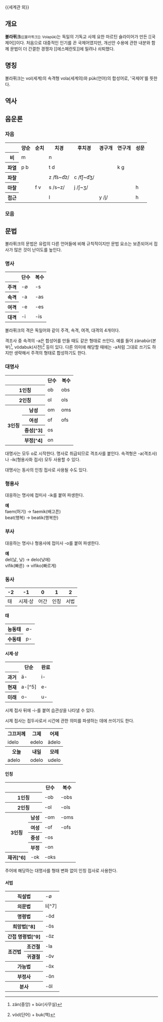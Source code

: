 {{세계관 외}}

## 개요
**볼라퓌크**<small>([[볼라퓌크]]: Volapük)</small>는 독일의 기독교 사제 요한 마르틴 슐라이어가 만든 [[국제어]]이다. 
처음으로 대중적인 인기를 끈 국제어였지만, 개선안 수용에 관한 내분와 함께 문법이 더 간결한 경쟁자 [[에스페란토]]에 밀려나 쇠퇴했다.

## 명칭
볼라퓌크는 vol(세계)의 속격형 vola(세계의)와 pük(언어)의 합성어로, '국제어'를 뜻한다.

## 역사

## 음운론
### 자음
<table>
  <tr>
    <th></th>
    <th>양순</th>
    <th>순치</th>
    <th>치경</th>
    <th>후치경</th>
    <th>경구개</th>
    <th>연구개</th>
    <th>성문</th>
  </tr>
  <tr>
    <th>비</th>
    <td>m</td>
    <td></td>
    <td>n</td>
    <td></td>
    <td></td>
    <td></td>
    <td></td>
  </tr>
  <tr>
    <th>파열</th>
    <td>p b</td>
    <td></td>
    <td>t d</td>
    <td></td>
    <td></td>
    <td>k g</td>
    <td></td>
  </tr>
  <tr>
    <th>파찰</th>
    <td></td>
    <td></td>
    <td>z /t͡s~d͡z/</td>
    <td>c /t͡ʃ~d͡ʒ/</td>
    <td></td>
    <td></td>
    <td></td>
  </tr>
  <tr>
    <th>마찰</th>
    <td></td>
    <td>f v</td>
    <td>s /s~z/</td>
    <td>j /ʃ~ʒ/</td>
    <td></td>
    <td></td>
    <td>h</td>
  </tr>
  <tr>
    <th>접근</th>
    <td></td>
    <td></td>
    <td>l</td>
    <td></td>
    <td>y /j/</td>
    <td></td>
    <td>h</td>
  </tr>
</table>

### 모음

## 문법
볼라퓌크의 문법은 유럽의 다른 언어들에 비해 규칙적이지만 
문법 요소는 보존되어서 접사가 많은 것이 난이도를 높인다.

### 명사
<table>
  <tr>
    <th></th>
    <th>단수</th>
    <th>복수</th>
  </tr>
  <tr>
    <th>주격</th>
    <td>-∅</td>
    <td>-s</td>
  </tr>
  <tr>
    <th>속격</th>
    <td>-a</td>
    <td>-as</td>
  </tr>
  <tr>
    <th>여격</th>
    <td>-e</td>
    <td>-es</td>
  </tr>
  <tr>
    <th>대격</th>
    <td>-i</td>
    <td>-is</td>
  </tr>
</table>

볼라퓌크의 격은 독일어와 같이 주격, 속격, 여격, 대격의 4개이다.

격조사 중 속격의 -a은 합성어를 만들 때도 같은 형태로 쓰인다. 예를 들어 zänabür(본부)[^1], vödabuk(사전)[^2] 등이 있다. 
다른 의미에 해당할 때에는 -a처럼 그대로 쓰기도 하지만 생략해서 주격의 형태로 합성하기도 한다.

### 대명사
<table>
  <tr>
    <th colspan="2"></th>
    <th>단수</th>
    <th>복수</th>
  </tr>
  <tr>
    <th  colspan="2">1인칭</th>
    <td>ob</td>
    <td>obs</td>
  </tr>
  <tr>
    <th  colspan="2">2인칭</th>
    <td>ol</td>
    <td>ols</td>
  </tr>
  <tr>
    <th rowspan="4">3인칭</th>
    <th>남성</th>
    <td>om</td>
    <td>oms</td>
  </tr>
  <tr>
    <th>여성</th>
    <td>of</td>
    <td>ofs</td>
  </tr>
  <tr>
    <th>중성[^3]</th>
    <td>os</td>
    <td></td>
  </tr>
  <tr>
    <th>부정[^4]</th>
    <td>on</td>
    <td></td>
  </tr>
</table>

대명사는 모두 o로 시작한다. 명사로 취급되므로 격조사를 붙인다. 속격형은 -a(격조사)나 -ik(형용사화 접사) 모두 사용할 수 있다.

대명사는 동사의 인칭 접사로 사용될 수도 있다.

### 형용사
대응하는 명사에 접미사 -ik를 붙여 파생한다.

**예**  
faem(허기) → faemik(배고픈)  
beat(행복) → beatik(행복한)

### 부사
대응하는 명사나 형용사에 접미사 -o를 붙여 파생한다.

**예**  
del(날, 낮) → delo(낮에)  
vifik(빠른) → vifiko(빠르게)

### 동사
| -2 | -1 | 0 | 1 | 2 |
|---|---|---|---|---|
| 태 | 시제·상 | 어간 | 인칭 | 서법 |

#### 태
<table>
  <tr>
    <th>능동태</th><td>∅-</td>
  </tr>
  <tr>
    <th>수동태</th><td>p-</td>
  </tr>
</table>

#### 시제·상
<table>
  <tr>
    <th></th><th>단순</th><th>완료</th>
  </tr>
  <tr>
    <th>과거</th><td>ä-</td><td>i-</td>
  </tr>
  <tr>
    <th>현재</th><td>a-[^5]</td><td>e-</td>
  </tr>
  <tr>
    <th>미래</th><td>o-</td><td>u-</td>
  </tr>
</table>

시제 접사 뒤에 -i-를 붙여 습관상을 나타낼 수 있다.

시제 접사는 접두사로서 시간에 관한 의미를 파생하는 데에 쓰이기도 한다.

<table>
  <tr>
    <th>그끄저께</th>
    <th>그제</th>
    <th>어제</th>
  </tr>
  <tr>
    <td>idelo</td>
    <td>edelo</td>
    <td>ädelo</td>
  </tr>
  <tr>
    <th>오늘</th>
    <th>내일</th>
    <th>모레</th>
  </tr>
  <tr>
    <td>adelo</td>
    <td>odelo</td>
    <td>udelo</td>
  </tr>
</table>

#### 인칭
<table>
  <tr>
    <th colspan="2"></th>
    <th>단수</th>
    <th>복수</th>
  </tr>
  <tr>
    <th  colspan="2">1인칭</th>
    <td>-ob</td>
    <td>-obs</td>
  </tr>
  <tr>
    <th  colspan="2">2인칭</th>
    <td>-ol</td>
    <td>-ols</td>
  </tr>
  <tr>
    <th rowspan="4">3인칭</th>
    <th>남성</th>
    <td>-om</td>
    <td>-oms</td>
  </tr>
  <tr>
    <th>여성</th>
    <td>-of</td>
    <td>-ofs</td>
  </tr>
  <tr>
    <th>중성</th>
    <td>-os</td>
    <td></td>
  </tr>
  <tr>
    <th>부정</th>
    <td>-on</td>
    <td></td>
  </tr>
  <tr>
    <th>재귀[^6]</th>
    <td>-ok</td>
    <td>-oks</td>
  </tr>
</table>

주어에 해당하는 대명사를 형태 변화 없이 인칭 접사로 사용한다.

#### 서법
<table>
  <tr>
    <th colspan="2">직설법</th><td>-∅</td>
  </tr>
  <tr>
    <th colspan="2">의문법</th><td>li[^7]</td>
  </tr>
  <tr>
    <th colspan="2">명령법</th><td>-öd</td>
  </tr>
  <tr>
    <th colspan="2">희망법[^8]</th><td>-ös</td>
  </tr>
  <tr>
    <th colspan="2">간접 명령법[^9]</th><td>-öz</td>
  </tr>
  <tr>
    <th rowspan="2">조건법</th><th>조건절</th><td>-la</td>
  </tr>
  <tr>
    <th>귀결절</th><td>-öv</td>
  </tr>
  <tr>
    <th colspan="2">가능법</th><td>-öx</td>
  </tr>
  <tr>
    <th colspan="2">부정사</th><td>-ön</td>
  </tr>
  <tr>
    <th colspan="2">분사</th><td>-öl</td>
  </tr>
</table>


[^1]: zän(중앙) + bür(사무실)
[^2]: vöd(단어) + buk(책)
[^3]: 그것
[^4]: 누군가, 그들(성별 구분 없음)
[^5]: 능동태에서는 생략된다.
[^6]: 다른 대명사 뒤에 붙여 사용한다. 복수일 경우 복수형 접사 -s는 -ok의 앞이나 뒤 중 어느 곳이든 올 수 있다.
[^7]: 동사와 li 사이는 하이픈으로 연결하며, li는 강세를 가지지 않는다. 자음 세 개가 연속하는 것을 막기 위해 동사 앞에 위치할 수도 있다.
[^8]: -하면 좋겠다
[^9]: -하자, -하도록 하라 (명령의 대상이 1인칭·3인칭)